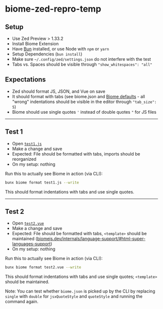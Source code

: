 # biome-zed-repro-temp

## Setup

- Use Zed Preview > 1.33.2
- Install Biome Extension
- Have [Bun](https://bun.sh/docs/installation) installed, or use Node with `npm` or `yarn`
- Setup Dependencies (`bun install`)
- Make sure `~/.config/zed/settings.json` do not interfere with the test
- Tabs vs. Spaces should be visible through `"show_whitespaces": "all"`

## Expectations

- Zed should format JS, JSON, and Vue on save
- It should format with tabs (see biome.json and [Biome defaults](https://biomejs.dev/reference/configuration/#formatterindentstyle) - all "wrong" indentations should be visible in the editor through `"tab_size": 5`)
- Biome should use single quotes `'` instead of double quotes `"` for JS files

---

## Test 1

- Open [`test1.js`](./test1.js)
- Make a change and save
- Expected: File should be formatted with tabs, imports should be reorganized
- On my setup: nothing

Run this to actually see Biome in action (via CLI):

```sh
bunx biome format test1.js --write
```

This should format indentations with tabs and use single quotes.

---

## Test 2

- Open [`test2.vue`](./test2.vue)
- Make a change and save
- Expected: File should be formatted with tabs, `<template>` should be maintained ([biomejs.dev/internals/language-support/#html-super-languages-support](https://biomejs.dev/internals/language-support/#html-super-languages-support))
- On my setup: nothing

Run this to actually see Biome in action (via CLI):

```sh
bunx biome format test2.vue --write
```

This should format indentations with tabs and use single quotes; `<template>` should be maintained.

Note: You can test whether `biome.json` is picked up by the CLI by replacing `single` with `double` for `jsxQuoteStyle` and `quoteStyle` and running the command again.
